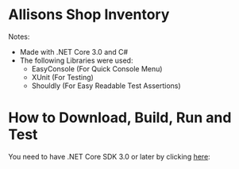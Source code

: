 # Allisons Shop Inventory

Notes:
 * Made with .NET Core 3.0 and C#
 * The following Libraries were used:
   * EasyConsole (For Quick Console Menu)
   * XUnit (For Testing)
   * Shouldly (For Easy Readable Test Assertions)

# How to Download, Build, Run and Test

You need to have .NET Core SDK 3.0 or later by clicking [here](https://dotnet.microsoft.com/download/dotnet-core, ".Net Core SDKs"):
